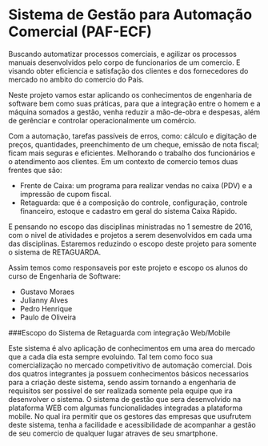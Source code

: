 # Sistema de Gestão para Automação Comercial (PAF-ECF)

Buscando automatizar processos comerciais, e agilizar os processos manuais desenvolvidos pelo corpo de funcionarios de um comercio. E visando obter eficiencia e satisfação dos clientes e dos fornecedores do mercado no ambito do comercio do País. 

Neste projeto vamos estar aplicando os conhecimentos de engenharia de software bem como suas práticas, para que a integração entre o homem e a máquina somados a gestão, venha reduzir a mão-de-obra e despesas, além de gerênciar e controlar operacionalmente um comércio. 

Com a automação, tarefas passíveis de erros, como: cálculo e digitação de preços, quantidades, preenchimento de um cheque, emissão de nota fiscal; ficam mais seguras e eficientes. Melhorando o trabalho dos funcionários e o atendimento aos clientes. Em um contexto de comercio temos duas frentes que são:

- Frente de Caixa: um programa para realizar vendas no caixa (PDV) e a impressão de cupom fiscal.
- Retaguarda: que é a composição do controle, configuração, controle financeiro, estoque e cadastro em geral do sistema Caixa Rápido.

E pensando no escopo das disciplinas ministradas no 1 semestre de 2016, com o nivel de atividades e projetos a serem desenvolvidos em cada uma das disciplinas. Estaremos reduzindo o escopo deste projeto para somente o sistema de RETAGUARDA.

Assim temos como responsaveis por este projeto e escopo os alunos do curso de Engenharia de Software:
- Gustavo Moraes
- Julianny Alves
- Pedro Henrique
- Paulo de Oliveira

###Escopo do Sistema de Retaguarda com integração Web/Mobile

Este sistema é alvo aplicação de conhecimentos em uma area do mercado que a cada dia esta sempre evoluindo. Tal tem como foco sua comercialização no mercado competivitivo de automação comercial. Dois dos quatros integrantes ja possuem conhecimentos básicos necessarios para a criação deste sistema, sendo assim tornando a engenharia de requisitos ser possivel de ser realizada somente pela equipe que ira desenvolver o sistema. 
O sistema de gestão que sera desenvolvido na plataforma WEB com algumas funcionalidades integradas a plataforma mobile. No qual ira permitir que os gestores das empresas que usufrutem deste sistema, tenha a facilidade e acessibilidade de acompanhar a gestão de seu comercio de qualquer lugar atraves de seu smartphone.
